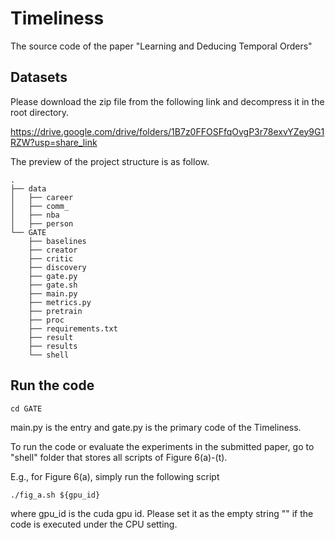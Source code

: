 # Timeliness
The source code of the paper "Learning and Deducing Temporal Orders"

## Datasets

Please download the zip file from the following link and decompress it in the root directory.

https://drive.google.com/drive/folders/1B7z0FFOSFfqOvgP3r78exvYZey9G1RZW?usp=share_link

The preview of the project structure is as follow.

```
.
├── data
│   ├── career
│   ├── comm_
│   ├── nba
│   ├── person
└── GATE
    ├── baselines
    ├── creator
    ├── critic
    ├── discovery
    ├── gate.py
    ├── gate.sh
    ├── main.py
    ├── metrics.py
    ├── pretrain
    ├── proc
    ├── requirements.txt
    ├── result
    ├── results
    └── shell
```

## Run the code
```
cd GATE
```


main.py is the entry and gate.py is the primary code of the Timeliness.

To run the code or evaluate the experiments in the submitted paper, go to "shell" folder that stores all scripts of Figure 6(a)-(t). 

E.g., for Figure 6(a), simply run the following script
```
./fig_a.sh ${gpu_id}
```
where gpu_id is the cuda gpu id. Please set it as the empty string "" if the code is executed under the CPU setting.

